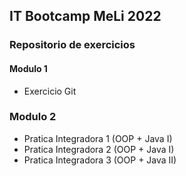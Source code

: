 ## IT Bootcamp MeLi 2022

### Repositorio de exercicios

#### Modulo 1
- Exercicio Git

### Modulo 2
- Pratica Integradora 1 (OOP + Java I)
- Pratica Integradora 2 (OOP + Java I)
- Pratica Integradora 3 (OOP + Java II)
